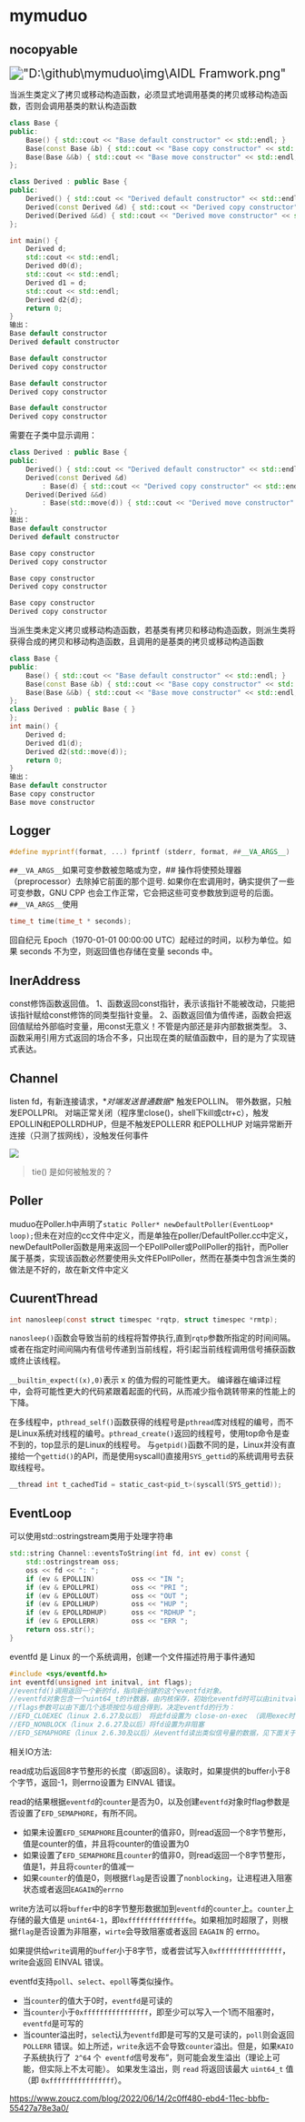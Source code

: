 # mymuduo
## nocopyable

<img src=".\img\AIDL Framwork.png" alt="&quot;D:\github\mymuduo\img\AIDL Framwork.png&quot;" style="zoom:150%;" />

当派生类定义了拷贝或移动构造函数，必须显式地调用基类的拷贝或移动构造函数，否则会调用基类的默认构造函数

```c++
class Base {
public:
    Base() { std::cout << "Base default constructor" << std::endl; }
    Base(const Base &b) { std::cout << "Base copy constructor" << std::endl; }
    Base(Base &&b) { std::cout << "Base move constructor" << std::endl; }
};

class Derived : public Base {
public:
    Derived() { std::cout << "Derived default constructor" << std::endl; }
    Derived(const Derived &d) { std::cout << "Derived copy constructor" << std::endl; }
    Derived(Derived &&d) { std::cout << "Derived move constructor" << std::endl; }
};

int main() {
    Derived d;
    std::cout << std::endl;
    Derived d0(d);
    std::cout << std::endl;
    Derived d1 = d;
    std::cout << std::endl;
    Derived d2{d};
    return 0;
}
输出：
Base default constructor
Derived default constructor

Base default constructor
Derived copy constructor

Base default constructor
Derived copy constructor

Base default constructor
Derived copy constructor
```

需要在子类中显示调用：

```c++
class Derived : public Base {
public:
    Derived() { std::cout << "Derived default constructor" << std::endl; }
    Derived(const Derived &d)
        : Base(d) { std::cout << "Derived copy constructor" << std::endl; }
    Derived(Derived &&d)
        : Base(std::move(d)) { std::cout << "Derived move constructor" << std::endl; }
};
输出：
Base default constructor
Derived default constructor

Base copy constructor
Derived copy constructor

Base copy constructor
Derived copy constructor

Base copy constructor
Derived copy constructor
```

当派生类未定义拷贝或移动构造函数，若基类有拷贝和移动构造函数，则派生类将获得合成的拷贝和移动构造函数，且调用的是基类的拷贝或移动构造函数

```c++
class Base {
public:
    Base() { std::cout << "Base default constructor" << std::endl; }
    Base(const Base &b) { std::cout << "Base copy constructor" << std::endl; }
    Base(Base &&b) { std::cout << "Base move constructor" << std::endl; }
};
class Derived : public Base { }
};
int main() {
    Derived d;
    Derived d1(d);
    Derived d2(std::move(d));
    return 0;
}
输出：
Base default constructor
Base copy constructor
Base move constructor
```



## Logger

```c++
#define myprintf(format, ...) fprintf (stderr, format, ##__VA_ARGS__)
```

`##__VA_ARGS__`如果可变参数被忽略或为空，## 操作将使预处理器（preprocessor）去除掉它前面的那个逗号. 如果你在宏调用时，确实提供了一些可变参数，GNU CPP 也会工作正常，它会把这些可变参数放到逗号的后面。`##__VA_ARGS__`使用



```c
time_t time(time_t * seconds);
```

回自纪元 Epoch（1970-01-01 00:00:00 UTC）起经过的时间，以秒为单位。如果 seconds 不为空，则返回值也存储在变量 seconds 中。

## InerAddress

const修饰函数返回值。
  1、函数返回const指针，表示该指针不能被改动，只能把该指针赋给const修饰的同类型指针变量。
  2、函数返回值为值传递，函数会把返回值赋给外部临时变量，用const无意义！不管是内部还是非内部数据类型。
  3、函数采用引用方式返回的场合不多，只出现在类的赋值函数中，目的是为了实现链式表达。

## Channel

listen fd，有新连接请求，\**对端发送普通数据\** 触发EPOLLIN。
带外数据，只触发EPOLLPRI。
对端正常关闭（程序里close()，shell下kill或ctr+c），触发EPOLLIN和EPOLLRDHUP，但是不触发EPOLLERR 和EPOLLHUP
对端异常断开连接（只测了拔网线），没触发任何事件

![](D:\github\mymuduo\img\Snipaste_2023-11-10_22-30-57.png)

> tie() 是如何被触发的？

## Poller

muduo在Poller.h中声明了`static Poller* newDefaultPoller(EventLoop* loop);`但未在对应的cc文件中定义，而是单独在poller/DefaultPoller.cc中定义，newDefaultPoller函数是用来返回一个EPollPoller或PollPoller的指针，而Poller属于基类，实现该函数必然要使用头文件EPollPoller，然而在基类中包含派生类的做法是不好的，故在新文件中定义

## CuurentThread

``` c
int nanosleep(const struct timespec *rqtp, struct timespec *rmtp);
```

`nanosleep()`函数会导致当前的线程将暂停执行,直到`rqtp`参数所指定的时间间隔。或者在指定时间间隔内有信号传递到当前线程，将引起当前线程调用信号捕获函数或终止该线程。



`__builtin_expect((x),0)`表示 x 的值为假的可能性更大。
编译器在编译过程中，会将可能性更大的代码紧跟着起面的代码，从而减少指令跳转带来的性能上的下降。



在多线程中，`pthread_self()`函数获得的线程号是`pthread`库对线程的编号，而不是Linux系统对线程的编号。`pthread_create()`返回的线程号，使用top命令是查不到的，top显示的是Linux的线程号。
与`getpid()`函数不同的是，Linux并没有直接给一个`gettid()`的API，而是使用syscall()直接用`SYS_gettid`的系统调用号去获取线程号。

```c
__thread int t_cachedTid = static_cast<pid_t>(syscall(SYS_gettid));
```

## EventLoop

可以使用std::ostringstream类用于处理字符串

```c++
std::string Channel::eventsToString(int fd, int ev) const {
    std::ostringstream oss;
    oss << fd << ": ";
    if (ev & EPOLLIN)         oss << "IN ";
    if (ev & EPOLLPRI)        oss << "PRI ";
    if (ev & EPOLLOUT)        oss << "OUT ";
    if (ev & EPOLLHUP)        oss << "HUP ";
    if (ev & EPOLLRDHUP)      oss << "RDHUP ";
    if (ev & EPOLLERR)        oss << "ERR ";
    return oss.str();
}
```



eventfd 是 Linux 的一个系统调用，创建一个文件描述符用于事件通知

```c
#include <sys/eventfd.h>
int eventfd(unsigned int initval, int flags);
//eventfd()调用返回一个新的fd，指向新创建的这个eventfd对象。
//eventfd对象包含一个uint64_t的计数器，由内核保存，初始化eventfd时可以由initval参数来初始化这个计数器的值。
//flags参数可以由下面几个选项按位与组合得到，决定eventfd的行为：
//EFD_CLOEXEC（linux 2.6.27及以后） 将此fd设置为 close-on-exec （调用exec时自动关闭fd）
//EFD_NONBLOCK（linux 2.6.27及以后）将fd设置为非阻塞
//EFD_SEMAPHORE（linux 2.6.30及以后）从eventfd读出类似信号量的数据，见下面关于 read 的描述
```

相关IO方法:

read成功后返回8字节整形的长度（即返回8）。读取时，如果提供的buffer小于8个字节，返回-1，则errno设置为 EINVAL 错误。

read的结果根据`eventfd`的`counter`是否为0，以及创建`eventfd`对象时flag参数是否设置了`EFD_SEMAPHORE`，有所不同。

- 如果未设置`EFD_SEMAPHORE`且counter的值非0，则read返回一个8字节整形，值是counter的值，并且将counter的值设置为0
- 如果设置了`EFD_SEMAPHORE`且`counter`的值非0，则read返回一个8字节整形，值是1，并且将`counter`的值减一
- 如果`counter`的值是0，则根据`flag`是否设置了`nonblocking`，让进程进入阻塞状态或者返回`EAGAIN`的`errno`

write方法可以将`buffer`中的8字节整形数据加到`eventfd`的`counter`上。`counter`上存储的最大值是 `unint64-1`，即`0xfffffffffffffffe`。如果相加时超限了，则根据`flag`是否设置为非阻塞，`wirte`会导致阻塞或者返回 `EAGAIN` 的 errno。

如果提供给`write`调用的`buffe`r小于8字节，或者尝试写入`0xffffffffffffffff`，write会返回 EINVAL 错误。

eventfd支持`poll`、`select`、`epoll`等类似操作。

- 当`counter`的值大于0时，`eventfd`是可读的
- 当`counter`小于`0xffffffffffffffff`，即至少可以写入一个1而不阻塞时，`eventfd`是可写的
- 当counter溢出时，`selec`t认为`eventfd`即是可写的又是可读的，`poll`则会返回 `POLLERR` 错误。如上所述，`write`永远不会导致`counter`溢出。但是，如果` KAIO `子系统执行了` 2^64` 个` eventfd`信号发布”，则可能会发生溢出（理论上可能，但实际上不太可能）。 如果发生溢出，则 `read` 将返回该最大 `uint64_t` 值（即 `0xffffffffffffffff`）。







https://www.zoucz.com/blog/2022/06/14/2c0ff480-ebd4-11ec-bbfb-55427a78e3a0/
